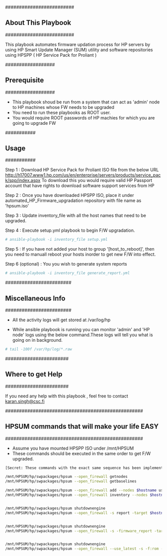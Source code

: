 #########################
## About This Playbook ##
#########################

This playbook  automates firmware updation process for HP servers by using HP Smart Update Manager (SUM) utility and software repositories using HPSPP ( HP Service Pack for Proliant )

##################
## Prerequisite ##
##################

* This playbook shoud be run from a system that can act as 'admin' node to HP machines whose FW needs to be upgraded
* You need to run these playbooks as ROOT user.
* You would require ROOT passwords of HP machies for which you are going to upgrade FW

###########
## Usage ##
###########

Step 1 : Download HP Service Pack for Proliant ISO file from the below URL
http://h17007.www1.hp.com/us/en/enterprise/servers/products/service_pack/spp/index.aspx
To download this you would require valid HP Passport account that have rights to download software support services from HP

Step 2 : Once you have downloaded HPSPP ISO, place it under automated_HP_Firmware_upgradation repository with file name as 'hpsum.iso' 

Step 3 : Update inventory_file with all the host names that need to be upgraded. 

Step 4 : Execute setup.yml playbook to begin F/W upgradation. 

```sh
# ansible-playbook -i inventory_file setup.yml
```
Step 5 : If you have not added your host to group '[host_to_reboot]', then you need to manuall reboot your hosts inorder to get new F/W into effect.

Step 6 (optional) : You you wish to generate system reports
```sh
# ansible-playbook -i inventory_file generate_report.yml
```
########################
## Miscellaneous Info ##
########################

* All the activity logs will get stored at /var/log/hp

* While ansible playbook is running you can monitor 'admin' and 'HP node' logs using the below command.These logs will tell you what is going on in background.
```sh
# tail -100f /var/hp/log/*.raw
```


#######################
## Where to get Help ##
#######################

If you need any help with this playbook , feel free to contact karan.singh@csc.fi

##################################################
## HPSUM commands that will make your life EASY ##
##################################################

* Assume you have mounted HPSPP ISO under /mnt/HPSUM
* These commands should be executed in the same order to get F/W upgraded. 
```sh 
[Secret: These commands with the exact same sequence has been implemented in this playbook ]
```
```sh
/mnt/HPSUM/hp/swpackages/hpsum --open_firewall getnodes
/mnt/HPSUM/hp/swpackages/hpsum --open_firewall getbaselines

/mnt/HPSUM/hp/swpackages/hpsum --open_firewall add --nodes $hostname user=root password=$rootpassword type=Linux
/mnt/HPSUM/hp/swpackages/hpsum --open_firewall inventory --nodes $hostname --baselines /mnt/HPSUM/hp/swpackages


/mnt/HPSUM/hp/swpackages/hpsum shutdownengine
/mnt/HPSUM/hp/swpackages/hpsum --open_firewall -s report -target $hostname -targettype Linux -veryv -username root -password $rootpassword


/mnt/HPSUM/hp/swpackages/hpsum shutdownengine
/mnt/HPSUM/hp/swpackages/hpsum --open_firewall -s -firmware_report -target $hostname -targettype Linux -veryv -username root -password $rootpassword 


/mnt/HPSUM/hp/swpackages/hpsum shutdownengine
/mnt/HPSUM/hp/swpackages/hpsum --open_firewall --use_latest -s -f:rom -target $hostname -targettype Linux -veryv -username root -password $rootpassword 
```

